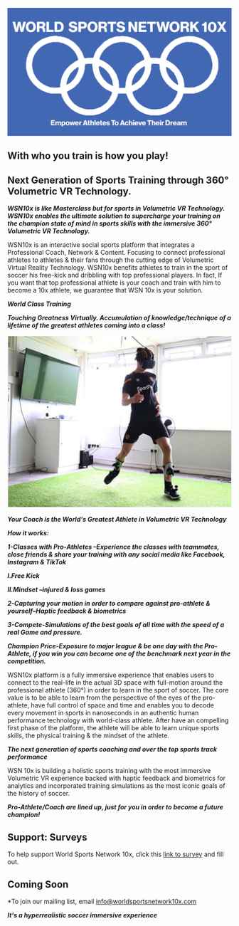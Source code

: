 


![](/images/leeslogojpeg.jpg)




       


## With who you train is how you play!

## Next Generation of Sports Training through 360° Volumetric VR Technology.

***WSN10x is like Masterclass but for sports in Volumetric VR Technology. WSN10x enables the ultimate solution to supercharge your training on the champion state of mind in sports skills with the immersive 360° Volumetric VR Technology.***

WSN10x is an interactive social sports platform that integrates a Professional Coach, Network & Content. Focusing to connect professional athletes to athletes & their fans through the cutting edge of Volumetric Virtual Reality Technology. WSN10x benefits athletes to train in the sport of soccer his free-kick and dribbling with top professional players. In fact, If you want that top professional athlete is your coach and train with him to become a 10x athlete, we guarantee that WSN 10x is your solution. 

***World Class Training***

***Touching Greatness Virtually. Accumulation of knowledge/technique of a lifetime of the greatest athletes coming into a class!***


![](/images/solution.jpg.png)

***Your Coach is the World's Greatest Athlete in Volumetric VR Technology***

***How it works:***

***1-Classes with Pro-Athletes –Experience the classes with teammates, close friends & share your training with any social media like Facebook, Instagram & TikTok***

***I.Free Kick***

***II.Mindset –injured & loss games***
                  
***2-Capturing your motion in order to compare against pro-athlete & yourself–Haptic feedback & biometrics***

***3-Compete-Simulations of the best goals of all time with the speed of a real Game and pressure.***

***Champion Price-Exposure to major league & be one day with the Pro-Athlete, if you win you can become one of the benchmark next year in the competition.***


WSN10x platform is a fully immersive experience that enables users to connect to the real-life in the actual 3D space with full-motion around the professional athlete (360°) in order to learn in the sport of soccer. The core value is to be able to learn from the perspective of the eyes of the pro-athlete, have full control of space and time and enables you to decode every movement in sports in nanoseconds in an authentic human performance technology with world-class athlete. After have an compelling first phase of the platform, the athlete will be able to learn unique sports skills, the physical training & the mindset of the athlete. 


***The next generation of sports coaching and over the top sports track performance***

WSN 10x is building a holistic sports training with the most immersive Volumetric VR experience backed with haptic feedback and biometrics for analytics and incorporated training simulations as the most iconic goals of the history of soccer.

***Pro-Athlete/Coach are lined up, just for you in order to become a future champion!***

## Support: Surveys
To help support World Sports Network 10x, click this [link to survey](https://forms.gle/qCB7x28kM2rjUCCA6) and fill out.

## Coming Soon
*To join our mailing list, email info@worldsportsnetwork10x.com

***It's a hyperrealistic soccer immersive experience***
